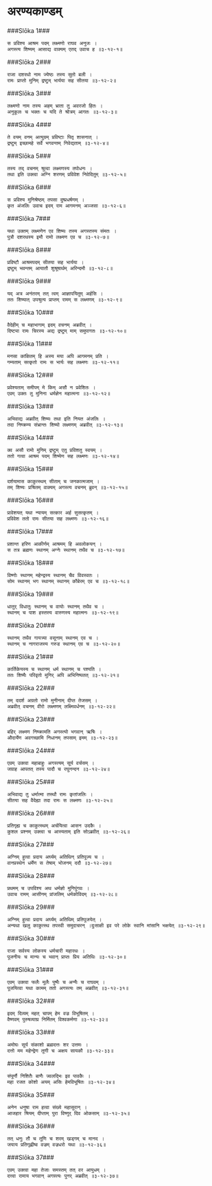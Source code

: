 अरण्यकाण्डम्
===============================


###Slōka 1###


    स प्रविश्य आश्रम पदम् लक्ष्मणो राघव अनुजः ।
    अगस्त्य शिष्यम् आसाद्य वाक्यम् एतद् उवाच ह ॥३-१२-१॥


###Slōka 2###


    राजा दशरथो नाम ज्येष्ठः तस्य सुतो बली ।
    रामः प्राप्तो मुनिम् द्रष्टुम् भार्यया सह सीतया ॥३-१२-२॥


###Slōka 3###


    लक्ष्मणो नाम तस्य अहम् भ्राता तु अवरजो हितः ।
    अनुकूलः च भक्तः च यदि ते श्रोत्रम् आगतः ॥३-१२-३॥


###Slōka 4###


    ते वयम् वनम् अत्युग्रम् प्रविष्टाः पितृ शासनात् ।
    द्रष्टुम् इच्छामहे सर्वे भगवन्तम् निवेद्यताम् ॥३-१२-४॥


###Slōka 5###


    तस्य तद् वचनम् श्रुत्वा लक्ष्मणस्य तपोधनः ।
    तथा इति उक्त्वा अग्नि शरणम् प्रविवेश निवेदितुम् ॥३-१२-५॥


###Slōka 6###


    स प्रविश्य मुनिश्रेष्ठम् तपसा दुष्प्रधर्षणम् ।
    कृत अंजलिः उवाच इदम् राम आगमनम् अञ्जसा ॥३-१२-६॥


###Slōka 7###


    यथा उक्तम् लक्ष्मणेन एव शिष्यः तस्य अगस्तस्य संमतः ।
    पुत्रौ दशरथस्य इमौ रामो लक्ष्मण एव च ॥३-१२-७॥


###Slōka 8###


    प्रविष्टौ आश्रमपदम् सीतया सह भार्यया ।
    द्रष्टुम् भवन्तम् आयातौ शुश्रूषार्थम् अरिन्दमौ ॥३-१२-८॥


###Slōka 9###


    यद् अत्र अनंतरम् तत् त्वम् आज्ञापयितुम् अर्हसि ।
    ततः शिष्यात् उपश्रुत्य प्राप्तम् रामम् स लक्ष्मणम् ॥३-१२-९॥


###Slōka 10###


    वैदेहीम् च महाभागाम् इदम् वचनम् अब्रवीत् ।
    दिष्ट्या रामः चिरस्य अद्य द्रष्टुम् माम् समुपागतः ॥३-१२-१०॥


###Slōka 11###


    मनसा कांक्षितम् हि अस्य मया अपि आगमनम् प्रति ।
    गम्यताम् सत्कृतो रामः स भार्यः सह लक्ष्मणः ॥३-१२-११॥


###Slōka 12###


    प्रवेश्यताम् समीपम् मे किम् असौ न प्रवेशितः ।
    एवम् उक्तः तु मुनिना धर्मज्ञेन महात्मना ॥३-१२-१२॥


###Slōka 13###


    अभिवाद्य अब्रवीत् शिष्यः तथा इति नियत अंजलिः ।
    तदा निष्क्रम्य संभ्रान्तः शिष्यो लक्ष्मणम् अब्रवीत् ॥३-१२-१३॥


###Slōka 14###


    क्व असौ रामो मुनिम् द्रष्टुम् एतु प्रविशतु स्वयम् ।
    ततो गत्वा आश्रम पदम् शिष्येण सह लक्ष्मणः ॥३-१२-१४॥


###Slōka 15###


    दर्शयामास काकुत्स्थम् सीताम् च जनकात्मजाम् ।
    तम् शिष्यः प्रश्रितम् वाक्यम् अगस्त्य वचनम् ब्रुवन् ॥३-१२-१५॥


###Slōka 16###


    प्रावेशयत् यथा न्यायम् सत्कार अर्ह सुसत्कृतम् ।
    प्रविवेश ततो रामः सीतया सह लक्ष्मणः ॥३-१२-१६॥


###Slōka 17###


    प्रशान्त हरिण आकीर्णम् आश्रमम् हि अवलोकयन् ।
    स तत्र ब्रह्मणः स्थानम् अग्नेः स्थानम् तथैव च ॥३-१२-१७॥


###Slōka 18###


    विष्णोः स्थानम् महेन्द्रस्य स्थानम् चैव विवस्वतः ।
    सोम स्थानम् भग स्थानम् स्थानम् कौबेरम् एव च ॥३-१२-१८॥


###Slōka 19###


    धातुर् विधातुः स्थानम् च वायोः स्थानम् तथैव च ।
    स्थानम् च पाश हस्तस्य वारुणस्य महात्मनः ॥३-१२-१९॥


###Slōka 20###


    स्थानम् तथैव गायत्र्या वसूनाम् स्थानम् एव च ।
    स्थानम् च नागराजस्य गरुड स्थानम् एव च ॥३-१२-२०॥


###Slōka 21###


    कार्तिकेयस्य च स्थानम् धर्म स्थानम् च पश्यति ।
    ततः शिष्यैः परिवृतो मुनिर् अपि अभिनिष्पतत् ॥३-१२-२१॥


###Slōka 22###


    तम् ददर्श अग्रतो रामो मुनीनाम् दीप्त तेजसम् ।
    अब्रवीत् वचनम् वीरो लक्ष्मणम् लक्ष्मिवर्धनम् ॥३-१२-२२॥


###Slōka 23###


    बहिर् लक्ष्मण निष्क्रामति अगस्त्यो भगवान् ऋषिः ।
    औदार्येण अवगच्छामि निधानम् तपसाम् इमम् ॥३-१२-२३॥


###Slōka 24###


    एवम् उक्त्वा महाबाहुः अगस्त्यम् सूर्य वर्चसम् ।
    जग्राह आपतत् तस्य पादौ च रघुनन्दन ॥३-१२-२४॥


###Slōka 25###


    अभिवाद्य तु धर्मात्मा तस्थौ रामः कृतांजलिः ।
    सीतया सह वैदेह्या तदा रामः स लक्ष्मणः ॥३-१२-२५॥


###Slōka 26###


    प्रतिगृह्य च काकुत्स्थम् अर्चयित्वा आसन उदकैः ।
    कुशल प्रश्नम् उक्त्वा च आस्यताम् इति सोऽब्रवीत् ॥३-१२-२६॥


###Slōka 27###


    अग्निम् हुत्वा प्रदाय अर्घ्यम् अतिथिन् प्रतिपूज्य च ।
    वानप्रस्थेन धर्मेण स तेषाम् भोजनम् ददौ ॥३-१२-२७॥


###Slōka 28###


    प्रथमम् च उपविश्य अथ धर्मज्ञो मुनिपुंगवः ।
    उवाच रामम् आसीनम् प्रांजलिम् धर्मकोविदम् ॥३-१२-२८॥


###Slōka 29###


    अग्निम् हुत्वा प्रदाय अर्घ्यम् अतिथिम् प्रतिपूजयेत् ।
    अन्यथा खलु काकुत्स्थ तपस्वी समुदाचरन् ।दुःसाक्षी इव परे लोके स्वानि मांसानि भक्षयेत् ॥३-१२-२९॥


###Slōka 30###


    राजा सर्वस्य लोकस्य धर्मचारी महारथः ।
    पूजनीयः च मान्यः च भवान् प्राप्तः प्रिय अतिथिः ॥३-१२-३०॥


###Slōka 31###


    एवम् उक्त्वा फलैः मूलैः पुष्पैः च अन्यैः च राघवम् ।
    पूजयित्वा यथा कामम् ततो अगस्त्यः तम् अब्रवीत् ॥३-१२-३१॥


###Slōka 32###


    इदम् दिव्यम् महत् चापम् हेम वज्र विभूषितम् ।
    वैष्णवम् पुरुषव्याघ्र निर्मितम् विश्वकर्मणा ॥३-१२-३२॥


###Slōka 33###


    अमोघः सूर्य संकाशो ब्रह्मदत्तः शर उत्तमः ।
    दत्तो मम महेन्द्रेण तूणी च अक्षय सायकौ ॥३-१२-३३॥


###Slōka 34###


    संपूर्णौ निशितैः बाणैः ज्वलद्भिः इव पावकैः ।
    महा रजत कोशो अयम् असिः हेमविभूषितः ॥३-१२-३४॥


###Slōka 35###


    अनेन धनुषा राम हत्वा संख्ये महासुरान् ।
    आजहार श्रियम् दीप्ताम् पुरा विष्णुर् दिव ओकसाम् ॥३-१२-३५॥


###Slōka 36###


    तत् धनुः तौ च तूणि च शरम् खड्गम् च मानद ।
    जयाय प्रतिगृह्णीष्व वज्रम् वज्रधरो यथा ॥३-१२-३६॥


###Slōka 37###


    एवम् उक्त्वा महा तेजाः समस्तम् तत् वर आयुधम् ।
    दत्त्वा रामाय भगवान् अगस्त्यः पुनर् अब्रवीत् ॥३-१२-३७॥



